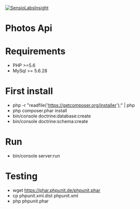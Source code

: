 [![SensioLabsInsight](https://insight.sensiolabs.com/projects/190f016a-eb4c-4c73-9f45-a9efd8f20c32/big.png)](https://insight.sensiolabs.com/projects/190f016a-eb4c-4c73-9f45-a9efd8f20c32)

Photos Api
=========

# Requirements
* PHP >=5.6
* MySql >= 5.6.28

# First install
* php -r "readfile('https://getcomposer.org/installer');" | php
* php composer.phar install
* bin/console doctrine:database:create
* bin/console doctrine:schema:create

# Run
* bin/console server:run

# Testing
* wget https://phar.phpunit.de/phpunit.phar
* cp phpunit.xml.dist phpunit.xml
* php phpunit.phar
